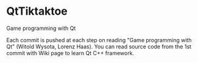 # QtTiktaktoe
Game programming with Qt

Each commit is pushed at each step on reading "Game programming with Qt" (Witold Wysota, Lorenz Haas). You can read source code from the 1st commit with Wiki page to learn Qt C++ framework.   

